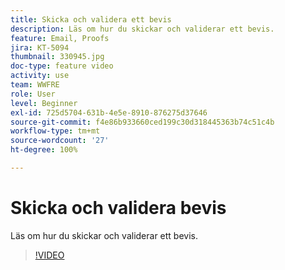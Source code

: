 ```yaml
---
title: Skicka och validera ett bevis
description: Läs om hur du skickar och validerar ett bevis.
feature: Email, Proofs
jira: KT-5094
thumbnail: 330945.jpg
doc-type: feature video
activity: use
team: WWFRE
role: User
level: Beginner
exl-id: 725d5704-631b-4e5e-8910-876275d37646
source-git-commit: f4e86b933660ced199c30d318445363b74c51c4b
workflow-type: tm+mt
source-wordcount: '27'
ht-degree: 100%

---
```


# Skicka och validera bevis

Läs om hur du skickar och validerar ett bevis.

>[!VIDEO](https://video.tv.adobe.com/v/330945)
